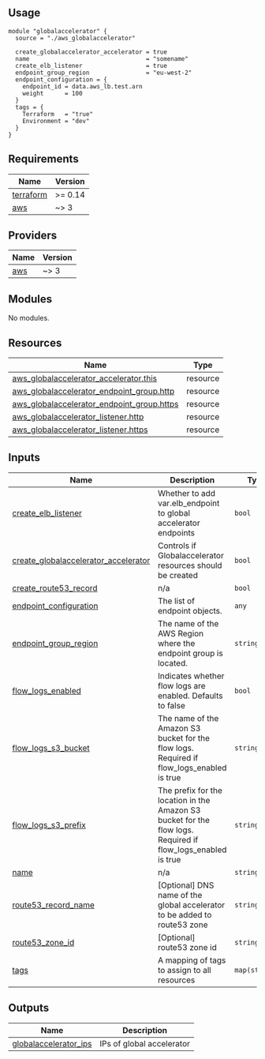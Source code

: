 ## Usage

```hcl
module "globalaccelerator" {
  source = "./aws_globalaccelerator"

  create_globalaccelerator_accelerator = true
  name                                 = "somename"
  create_elb_listener                  = true
  endpoint_group_region                = "eu-west-2"
  endpoint_configuration = {
    endpoint_id = data.aws_lb.test.arn
    weight      = 100
  }
  tags = {
    Terraform   = "true"
    Environment = "dev"
  }
}
```

<!-- BEGIN_TF_DOCS -->
## Requirements

| Name | Version |
|------|---------|
| <a name="requirement_terraform"></a> [terraform](#requirement\_terraform) | >= 0.14 |
| <a name="requirement_aws"></a> [aws](#requirement\_aws) | ~> 3 |

## Providers

| Name | Version |
|------|---------|
| <a name="provider_aws"></a> [aws](#provider\_aws) | ~> 3 |

## Modules

No modules.

## Resources

| Name | Type |
|------|------|
| [aws_globalaccelerator_accelerator.this](https://registry.terraform.io/providers/hashicorp/aws/latest/docs/resources/globalaccelerator_accelerator) | resource |
| [aws_globalaccelerator_endpoint_group.http](https://registry.terraform.io/providers/hashicorp/aws/latest/docs/resources/globalaccelerator_endpoint_group) | resource |
| [aws_globalaccelerator_endpoint_group.https](https://registry.terraform.io/providers/hashicorp/aws/latest/docs/resources/globalaccelerator_endpoint_group) | resource |
| [aws_globalaccelerator_listener.http](https://registry.terraform.io/providers/hashicorp/aws/latest/docs/resources/globalaccelerator_listener) | resource |
| [aws_globalaccelerator_listener.https](https://registry.terraform.io/providers/hashicorp/aws/latest/docs/resources/globalaccelerator_listener) | resource |

## Inputs

| Name | Description | Type | Default | Required |
|------|-------------|------|---------|:--------:|
| <a name="input_create_elb_listener"></a> [create\_elb\_listener](#input\_create\_elb\_listener) | Whether to add var.elb\_endpoint to global accelerator endpoints | `bool` | `true` | no |
| <a name="input_create_globalaccelerator_accelerator"></a> [create\_globalaccelerator\_accelerator](#input\_create\_globalaccelerator\_accelerator) | Controls if Globalaccelerator resources should be created | `bool` | `true` | no |
| <a name="input_create_route53_record"></a> [create\_route53\_record](#input\_create\_route53\_record) | n/a | `bool` | `false` | no |
| <a name="input_endpoint_configuration"></a> [endpoint\_configuration](#input\_endpoint\_configuration) | The list of endpoint objects. | `any` | n/a | yes |
| <a name="input_endpoint_group_region"></a> [endpoint\_group\_region](#input\_endpoint\_group\_region) | The name of the AWS Region where the endpoint group is located. | `string` | `""` | no |
| <a name="input_flow_logs_enabled"></a> [flow\_logs\_enabled](#input\_flow\_logs\_enabled) | Indicates whether flow logs are enabled. Defaults to false | `bool` | `false` | no |
| <a name="input_flow_logs_s3_bucket"></a> [flow\_logs\_s3\_bucket](#input\_flow\_logs\_s3\_bucket) | The name of the Amazon S3 bucket for the flow logs. Required if flow\_logs\_enabled is true | `string` | `""` | no |
| <a name="input_flow_logs_s3_prefix"></a> [flow\_logs\_s3\_prefix](#input\_flow\_logs\_s3\_prefix) | The prefix for the location in the Amazon S3 bucket for the flow logs. Required if flow\_logs\_enabled is true | `string` | `""` | no |
| <a name="input_name"></a> [name](#input\_name) | n/a | `string` | `""` | no |
| <a name="input_route53_record_name"></a> [route53\_record\_name](#input\_route53\_record\_name) | [Optional] DNS name of the global accelerator to be added to route53 zone | `string` | `""` | no |
| <a name="input_route53_zone_id"></a> [route53\_zone\_id](#input\_route53\_zone\_id) | [Optional] route53 zone id | `string` | `""` | no |
| <a name="input_tags"></a> [tags](#input\_tags) | A mapping of tags to assign to all resources | `map(string)` | `{}` | no |

## Outputs

| Name | Description |
|------|-------------|
| <a name="output_globalaccelerator_ips"></a> [globalaccelerator\_ips](#output\_globalaccelerator\_ips) | IPs of global accelerator |
<!-- END_TF_DOCS -->